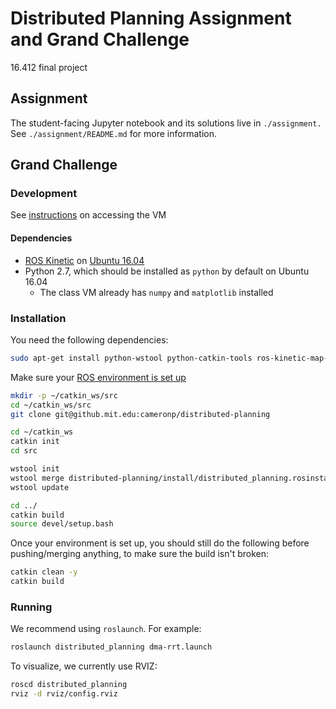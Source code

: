 # Distributed Planning Assignment and Grand Challenge

16.412 final project

## Assignment

The student-facing Jupyter notebook and its solutions live in `./assignment.` See `./assignment/README.md` for more information.

## Grand Challenge

### Development

See [instructions](https://docs.google.com/document/d/1oX_eJmV-vMKZSr4hDh7DyUTJEKLYcL7JspLI2c2MxHc/edit#heading=h.la9ejcobwj1r) on accessing the VM

#### Dependencies

* [ROS Kinetic](http://wiki.ros.org/kinetic) on [Ubuntu 16.04](http://releases.ubuntu.com/16.04/)
* Python 2.7, which should be installed as `python` by default on Ubuntu 16.04
  * The class VM already has `numpy` and `matplotlib` installed

### Installation

You need the following dependencies:

```sh
sudo apt-get install python-wstool python-catkin-tools ros-kinetic-map-server
```

Make sure your [ROS environment is set up](http://wiki.ros.org/ROS/Tutorials/InstallingandConfiguringROSEnvironment)

```sh
mkdir -p ~/catkin_ws/src
cd ~/catkin_ws/src
git clone git@github.mit.edu:cameronp/distributed-planning

cd ~/catkin_ws
catkin init
cd src

wstool init
wstool merge distributed-planning/install/distributed_planning.rosinstall
wstool update

cd ../
catkin build
source devel/setup.bash
```

Once your environment is set up, you should still do the following before pushing/merging anything, to make sure the build isn't broken:
```sh
catkin clean -y
catkin build
```

### Running

We recommend using `roslaunch`. For example:

```sh
roslaunch distributed_planning dma-rrt.launch
```

To visualize, we currently use RVIZ:

```sh
roscd distributed_planning
rviz -d rviz/config.rviz
```
